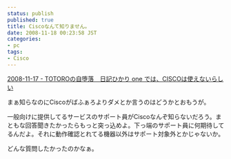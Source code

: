 ```yaml
---
status: publish
published: true
title: Ciscoなんて知りません。
date: 2008-11-18 00:23:58 JST
categories:
- pc
tags:
- Cisco
---
```

<a href="http://d.hatena.ne.jp/magisystem/20081117#1226899540">2008-11-17 - TOTOROの自堕落　日記ひかり one では、CISCOは使えないらしい</a>

まぁ知らなのにCiscoがばふぁろよりダメとか言うのはどうかとおもうが。

一般向けに提供してるサービスのサポート員がCiscoなんぞ知らないだろう。まともな回答聞きたかったらもっと突っ込めよ。下っ端のサポート員に何期待してるんだよ。それに動作確認とれてる機器以外はサポート対象外とかじゃないか。

どんな質問したかったのかなぁ。
